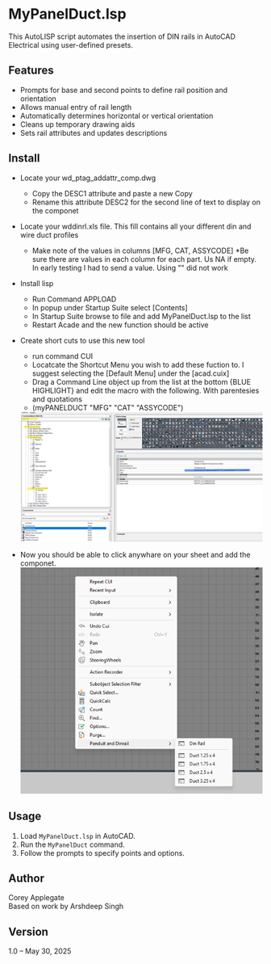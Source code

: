 # MyPanelDuct.lsp

This AutoLISP script automates the insertion of DIN rails in AutoCAD Electrical using user-defined presets.

## Features

- Prompts for base and second points to define rail position and orientation
- Allows manual entry of rail length
- Automatically determines horizontal or vertical orientation
- Cleans up temporary drawing aids
- Sets rail attributes and updates descriptions

## Install

- Locate your wd_ptag_addattr_comp.dwg
    - Copy the DESC1 attribute and paste a new Copy
    - Rename this attribute DESC2 for the second line of text to display on the componet
- Locate your wddinrl.xls file. This fill contains all your different din and wire duct profiles
    - Make note of the values in columns [MFG, CAT, ASSYCODE] 
        *Be sure there are values in each column for each part. Us NA if empty. In early testing I had to send a value. Using "" did not work
- Install lisp
    - Run Command APPLOAD
    - In popup under Startup Suite select [Contents]
    - In Startup Suite browse to file and add MyPanelDuct.lsp to the list
    - Restart Acade and the new function should be active
- Create short cuts to use this new tool
    - run command CUI
    - Locatcate the Shortcut Menu you wish to add these fuction to. I suggest selecting the [Default Menu] under the [acad.cuix]
    - Drag a Command Line object up from the list at the bottom {BLUE HIGHLIGHT} and edit the macro with the following. With parentesies and quotations
    - (myPANELDUCT "MFG" "CAT" "ASSYCODE") 
    <img src = "Images/image-1.png">

- Now you should be able to click anywhare on your sheet and add the componet. <img src = "Images/image.png">

## Usage

1. Load `MyPanelDuct.lsp` in AutoCAD.
2. Run the `MyPanelDuct` command.
3. Follow the prompts to specify points and options.

## Author

Corey Applegate  
Based on work by Arshdeep Singh

## Version

1.0 – May 30, 2025
